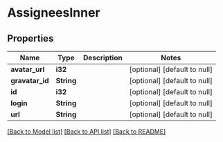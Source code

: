 # AssigneesInner

## Properties
Name | Type | Description | Notes
------------ | ------------- | ------------- | -------------
**avatar_url** | **i32** |  | [optional] [default to null]
**gravatar_id** | **String** |  | [optional] [default to null]
**id** | **i32** |  | [optional] [default to null]
**login** | **String** |  | [optional] [default to null]
**url** | **String** |  | [optional] [default to null]

[[Back to Model list]](../README.md#documentation-for-models) [[Back to API list]](../README.md#documentation-for-api-endpoints) [[Back to README]](../README.md)



